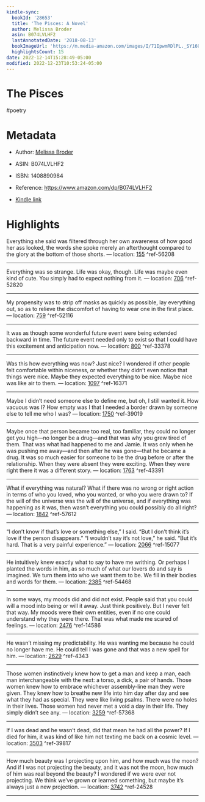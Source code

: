 ```yaml
---
kindle-sync:
  bookId: '28653'
  title: 'The Pisces: A Novel'
  author: Melissa Broder
  asin: B074LVLHF2
  lastAnnotatedDate: '2018-08-13'
  bookImageUrl: 'https://m.media-amazon.com/images/I/71IpwmRDlPL._SY160.jpg'
  highlightsCount: 15
date: 2022-12-14T15:28:49-05:00
modified: 2022-12-23T10:53:24-05:00
---
```

# The Pisces

#poetry 

# Metadata

* Author: [Melissa Broder](https://www.amazon.com/Melissa-Broder/e/B003AOS5RI/ref=dp_byline_cont_ebooks_1)

* ASIN: B074LVLHF2

* ISBN: 1408890984

* Reference: <https://www.amazon.com/dp/B074LVLHF2>

* [Kindle link](kindle://book?action=open&asin=B074LVLHF2)

# Highlights

Everything she said was filtered through her own awareness of how good her ass looked, the words she spoke merely an afterthought compared to the glory at the bottom of those shorts. — location: [155](kindle://book?action=open&asin=B074LVLHF2&location=155) ^ref-56208

---

Everything was so strange. Life was okay, though. Life was maybe even kind of cute. You simply had to expect nothing from it. — location: [706](kindle://book?action=open&asin=B074LVLHF2&location=706) ^ref-52820

---

My propensity was to strip off masks as quickly as possible, lay everything out, so as to relieve the discomfort of having to wear one in the first place. — location: [759](kindle://book?action=open&asin=B074LVLHF2&location=759) ^ref-52116

---

It was as though some wonderful future event were being extended backward in time. The future event needed only to exist so that I could have this excitement and anticipation now. — location: [800](kindle://book?action=open&asin=B074LVLHF2&location=800) ^ref-33378

---

Was this how everything was now? Just nice? I wondered if other people felt comfortable within niceness, or whether they didn’t even notice that things were nice. Maybe they expected everything to be nice. Maybe nice was like air to them. — location: [1097](kindle://book?action=open&asin=B074LVLHF2&location=1097) ^ref-16371

---

Maybe I didn’t need someone else to define me, but oh, I still wanted it. How vacuous was I? How empty was I that I needed a border drawn by someone else to tell me who I was? — location: [1750](kindle://book?action=open&asin=B074LVLHF2&location=1750) ^ref-39019

---

Maybe once that person became too real, too familiar, they could no longer get you high—no longer be a drug—and that was why you grew tired of them. That was what had happened to me and Jamie. It was only when he was pushing me away—and then after he was gone—that he became a drug. It was so much easier for someone to be the drug before or after the relationship. When they were absent they were exciting. When they were right there it was a different story. — location: [1763](kindle://book?action=open&asin=B074LVLHF2&location=1763) ^ref-43391

---

What if everything was natural? What if there was no wrong or right action in terms of who you loved, who you wanted, or who you were drawn to? If the will of the universe was the will of the universe, and if everything was happening as it was, then wasn’t everything you could possibly do all right? — location: [1842](kindle://book?action=open&asin=B074LVLHF2&location=1842) ^ref-57612

---

“I don’t know if that’s love or something else,” I said. “But I don’t think it’s love if the person disappears.” “I wouldn’t say it’s not love,” he said. “But it’s hard. That is a very painful experience.” — location: [2066](kindle://book?action=open&asin=B074LVLHF2&location=2066) ^ref-15077

---

He intuitively knew exactly what to say to have me writhing. Or perhaps I planted the words in him, as so much of what our lovers do and say is imagined. We turn them into who we want them to be. We fill in their bodies and words for them. — location: [2385](kindle://book?action=open&asin=B074LVLHF2&location=2385) ^ref-54468

---

In some ways, my moods did and did not exist. People said that you could will a mood into being or will it away. Just think positively. But I never felt that way. My moods were their own entities, even if no one could understand why they were there. That was what made me scared of feelings. — location: [2476](kindle://book?action=open&asin=B074LVLHF2&location=2476) ^ref-14586

---

He wasn’t missing my predictability. He was wanting me because he could no longer have me. He could tell I was gone and that was a new spell for him. — location: [2629](kindle://book?action=open&asin=B074LVLHF2&location=2629) ^ref-4343

---

Those women instinctively knew how to get a man and keep a man, each man interchangeable with the next: a torso, a dick, a pair of hands. Those women knew how to embrace whichever assembly-line man they were given. They knew how to breathe new life into him day after day and see what they had as special. They were like living psalms. There were no holes in their lives. Those women had never met a void a day in their life. They simply didn’t see any. — location: [3259](kindle://book?action=open&asin=B074LVLHF2&location=3259) ^ref-57368

---

If I was dead and he wasn’t dead, did that mean he had all the power? If I died for him, it was kind of like him not texting me back on a cosmic level. — location: [3503](kindle://book?action=open&asin=B074LVLHF2&location=3503) ^ref-39817

---

How much beauty was I projecting upon him, and how much was the moon? And if I was not projecting the beauty, and it was not the moon, how much of him was real beyond the beauty? I wondered if we were ever not projecting. We think we’ve grown or learned something, but maybe it’s always just a new projection. — location: [3742](kindle://book?action=open&asin=B074LVLHF2&location=3742) ^ref-24528

---
